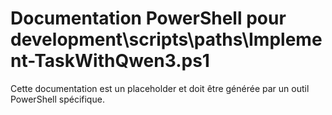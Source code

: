 # Documentation PowerShell pour development\scripts\paths\Implement-TaskWithQwen3.ps1

Cette documentation est un placeholder et doit être générée par un outil PowerShell spécifique.
